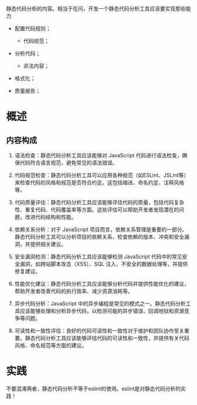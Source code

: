 静态代码分析的内容。相当于在问，开发一个静态代码分析工具应该要实现那些能力

- 配置代码规则；

  - 代码规范；

- 分析代码；
  - 非法内容；

- 格式化；

- 质量报告；


# 概述

## 内容构成

1. 语法检查：静态代码分析工具应该能够对 JavaScript 代码进行语法检查，确保代码符合语言规范，避免常见的语法错误。

1. 代码规范检查：静态代码分析工具可以应用各种规范（如ESLint、JSLint等）来检查代码的风格和规范是否符合约定。这包括缩进、命名约定、注释风格等。

1. 代码质量评估：静态代码分析工具应该能够评估代码的质量，包括代码复杂性、重复代码、代码覆盖率等方面。这些评估可以帮助开发者发现潜在的问题，改进代码结构和性能。

1. 依赖关系分析：对于 JavaScript 项目而言，依赖关系管理是重要的一部分。静态代码分析工具可以分析项目的依赖关系，检查依赖的版本、冲突和安全漏洞，并提供相关建议。

1. 安全漏洞检测：静态代码分析工具应该能够检测 JavaScript 代码中的常见安全漏洞，如跨站脚本攻击（XSS）、SQL 注入、不安全的数据处理等，并提供修复建议。

1. 性能优化建议：静态代码分析工具应该能够分析代码并提供性能优化的建议，帮助开发者改善代码的执行效率、减少资源消耗等。

1. 异步代码分析：JavaScript 中的异步编程是常见的模式之一。静态代码分析工具应该能够处理和分析异步代码，以检测可能的异步错误、回调地狱和资源竞争等问题。

1. 可读性和一致性评估：良好的代码可读性和一致性对于维护和团队协作至关重要。静态代码分析工具应该能够评估代码的可读性和一致性，并提供有关代码风格、命名规范等方面的建议。


# 实践

不要混淆两者，静态代码分析不等于eslint的使用。eslint是对静态代码分析的实践！